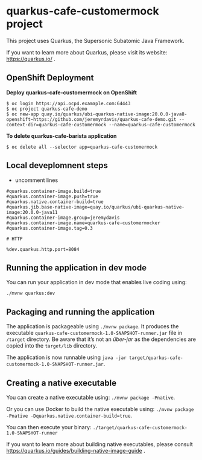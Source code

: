 # quarkus-cafe-customermock project

This project uses Quarkus, the Supersonic Subatomic Java Framework.

If you want to learn more about Quarkus, please visit its website: https://quarkus.io/ .


## OpenShift Deployment 
**Deploy quarkus-cafe-customermock on OpenShift**
```
$ oc login https://api.ocp4.examaple.com:64443
$ oc project quarkus-cafe-demo
$ oc new-app quay.io/quarkus/ubi-quarkus-native-image:20.0.0-java8-openshift~https://github.com/jeremyrdavis/quarkus-cafe-demo.git --context-dir=quarkus-cafe-customermock --name=quarkus-cafe-customermock
```

**To delete quarkus-cafe-barista application**
```
$ oc delete all --selector app=quarkus-cafe-customermock
```

## Local deveplomnent steps 
* uncomment lines 
```
#quarkus.container-image.build=true
#quarkus.container-image.push=true
#quarkus.native.container-build=true
#quarkus.jib.base-native-image=quay.io/quarkus/ubi-quarkus-native-image:20.0.0-java11
#quarkus.container-image.group=jeremydavis
#quarkus.container-image.name=quarkus-cafe-customermocker
#quarkus.container-image.tag=0.3

# HTTP

%dev.quarkus.http.port=8084
```

## Running the application in dev mode

You can run your application in dev mode that enables live coding using:
```
./mvnw quarkus:dev
```

## Packaging and running the application

The application is packageable using `./mvnw package`.
It produces the executable `quarkus-cafe-customermock-1.0-SNAPSHOT-runner.jar` file in `/target` directory.
Be aware that it’s not an _über-jar_ as the dependencies are copied into the `target/lib` directory.

The application is now runnable using `java -jar target/quarkus-cafe-customermock-1.0-SNAPSHOT-runner.jar`.

## Creating a native executable

You can create a native executable using: `./mvnw package -Pnative`.

Or you can use Docker to build the native executable using: `./mvnw package -Pnative -Dquarkus.native.container-build=true`.

You can then execute your binary: `./target/quarkus-cafe-customermock-1.0-SNAPSHOT-runner`

If you want to learn more about building native executables, please consult https://quarkus.io/guides/building-native-image-guide .